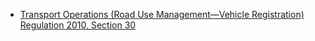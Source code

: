 * [Transport Operations (Road Use Management—Vehicle Registration) Regulation 2010, Section 30](https://www.legislation.qld.gov.au/LEGISLTN/CURRENT/T/TrantOpRUVRR10.pdf)

